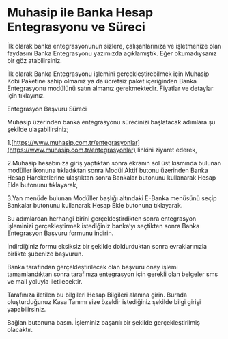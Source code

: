 # Muhasip ile Banka Hesap Entegrasyonu ve Süreci

İlk olarak banka entegrasyonunun sizlere, çalışanlarınıza ve işletmenize olan faydasını Banka Entegrasyonu yazımızda açıklamıştık. Eğer okumadıysanız bir göz atabilirsiniz.&#x20;

İlk olarak Banka Entegrasyonu işlemini gerçekleştirebilmek için Muhasip Kobi Paketine sahip olmanız ya da ücretsiz paket içeriğinden Banka Entegrasyonu modülünü satın almanız gerekmektedir. Fiyatlar ve detaylar için tıklayınız.&#x20;

Entegrasyon Başvuru Süreci

Muhasip üzerinden banka entegrasyonu sürecinizi başlatacak adımlara şu şekilde ulaşabilirsiniz;

1.[https://www.muhasip.com.tr/entegrasyonlar](https://www.muhasip.com.tr/entegrasyonlar) linkini ziyaret ederek,

2.Muhasip hesabınıza giriş yaptıktan sonra ekranın sol üst kısmında bulunan modüller ikonuna tıkladıktan sonra Modül Aktif butonu üzerinden Banka Hesap Hareketlerine ulaştıktan sonra Bankalar butonunu kullanarak Hesap Ekle butonunu tıklayarak,&#x20;

3.Yan menüde bulunan Modüller başlığı altındaki E-Banka menüsünü seçip Bankalar butonunu kullanarak Hesap Ekle butonuna tıklayarak.

Bu adımlardan herhangi birini gerçekleştirdikten sonra entegrasyon işleminizi gerçekleştirmek istediğiniz banka’yı seçtikten sonra Banka Entegrasyon Başvuru formunu indirin.&#x20;

İndirdiğiniz formu eksiksiz bir şekilde doldurduktan sonra evraklarınızla birlikte şubenize başvurun.

Banka tarafından gerçekleştirilecek olan başvuru onay işlemi tamamlandıktan sonra tarafınıza entegrasyon için gerekli olan belgeler sms ve mail yoluyla iletilecektir.

Tarafınıza iletilen bu bilgileri Hesap Bilgileri alanına girin. Burada oluşturduğunuz Kasa Tanımı size özeldir istediğiniz şekilde bilgi girişi yapabilirsiniz.&#x20;

Bağlan butonuna basın. İşleminiz başarılı bir şekilde gerçekleştirilmiş olacaktır.

